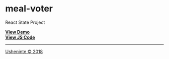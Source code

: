 # meal-voter
React State Project     

**[View Demo](https://usheninte.github.io/meal-voter/index.html)**     
**[View JS Code](https://github.com/Usheninte/meal-voter/blob/master/MealVoter.js)**     

- - -

[Usheninte &copy; 2018](http://about.me/usheninte)